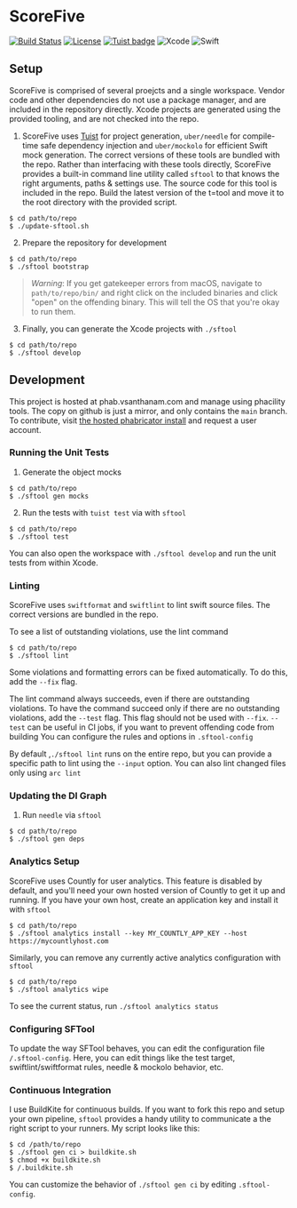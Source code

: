 #  ScoreFive
[![Build Status](https://img.shields.io/buildkite/d1c99f98602af9271e05a7020e2f18b941ed3a2f632d6eeb1b/refs/heads/main)](https://buildkite.com/varun-santhanam/scorefive-main-branch)
[![License](https://img.shields.io/github/license/vsanthanam/scorefive-2)](https://opensource.org/licenses/MIT)
[![Tuist badge](https://img.shields.io/badge/Powered%20by-Tuist-blue)](https://tuist.io)
![Xcode](https://img.shields.io/badge/Xcode-12.4-blue)
![Swift](https://img.shields.io/badge/Swift-5.4-blueviolet)

## Setup

ScoreFive is comprised of several proejcts and a single workspace.
Vendor code and other dependencies do not use a package manager, and are included in the repository directly.
Xcode projects are generated using the provided tooling, and are not checked into the repo.

1. ScoreFive uses [Tuist](https://tuist.io/docs/usage/get-started/) for project generation, `uber/needle` for compile-time safe dependency injection and `uber/mockolo` for efficient Swift mock generation. The correct versions of these tools are bundled with the repo. Rather than interfacing with these tools directly, ScoreFive provides a built-in command line utility called `sftool` to that knows the right arguments, paths & settings use. The source code for this tool is included in the repo. Build the latest version of the t=tool and move it to the root directory with the provided script.

```
$ cd path/to/repo
$ ./update-sftool.sh
```

2. Prepare the repository for development

```
$ cd path/to/repo
$ ./sftool bootstrap
```
> *Warning*: If you get gatekeeper errors from macOS, navigate to `path/to/repo/bin/` and right click on the included binaries and click "open" on the offending binary. This will tell the OS that you're okay to run them.

3. Finally, you can generate the Xcode projects with `./sftool`

```
$ cd path/to/repo
$ ./sftool develop
```

## Development

This project is hosted at phab.vsanthanam.com and manage using phacility tools. The copy on github is just a mirror, and only contains the `main` branch. To contribute, visit [the hosted phabricator install](https://phab.vsanthanam.com) and request a user account.

### Running the Unit Tests

1. Generate the object mocks 

```
$ cd path/to/repo
$ ./sftool gen mocks
```

2. Run the tests with `tuist test` via with `sftool`

```
$ cd path/to/repo
$ ./sftool test
```
You can also open the workspace with `./sftool develop` and run the unit tests from within Xcode.

### Linting

ScoreFive uses `swiftformat` and `swiftlint` to lint swift source files. The correct versions are bundled in the repo.

To see a list of outstanding violations, use the lint command

```
$ cd path/to/repo
$ ./sftool lint
```

Some violations and formatting errors can be fixed automatically. To do this, add the `--fix` flag. 

The lint command always succeeds, even if there are outstanding violations. To have the command succeed only if there are no outstanding violations, add the `--test` flag. This flag should not be used with `--fix`. `--test` can be useful in CI jobs, if you want to prevent offending code from building
You can configure the rules and options in `.sftool-config`

By default ,`./sftool lint` runs on the entire repo, but you can provide a specific path to lint using the `--input` option.
You can also lint changed files only using `arc lint`

### Updating the DI Graph

1. Run `needle` via `sftool`

```
$ cd path/to/repo
$ ./sftool gen deps
```

### Analytics Setup

ScoreFive uses Countly for user analytics. This feature is disabled by default, and you'll need your own hosted version of Countly to get it up and running.
If you have your own host, create an application key and install it with `sftool`

```
$ cd path/to/repo
$ ./sftool analytics install --key MY_COUNTLY_APP_KEY --host https://mycountlyhost.com
```

Similarly, you can remove any currently active analytics configuration with `sftool`

```
$ cd path/to/repo
$ ./sftool analytics wipe
```

To see the current status, run `./sftool analytics status`

### Configuring SFTool

To update the way SFTool behaves, you can edit the configuration file `/.sftool-config`. Here, you can edit things like the test target, swiftlint/swiftformat rules, needle & mockolo behavior, etc.

### Continuous Integration

I use BuildKite for continuous builds. If you want to fork this repo and setup your own pipeline, `sftool` provides a handy utility to communicate a the right script to your runners. My script looks like this:

```
$ cd /path/to/repo
$ ./sftool gen ci > buildkite.sh
$ chmod +x buildkite.sh
$ /.buildkite.sh
```

You can customize the behavior of `./sftool gen ci` by editing `.sftool-config`.
